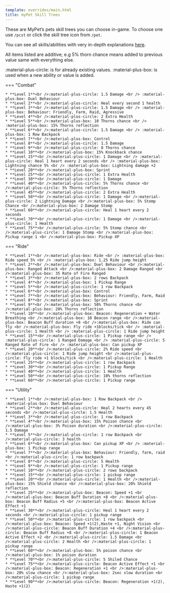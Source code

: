 ```yaml
---
template: overrides/main.html
title: myPet Skill Trees
---
```


These are MyPet’s pets skill trees you can choose in-game. To choose one use `/pcst` or click the skill tree icon from `/pet`.

You can see all skills/abilities with very in-depth explanations [here](https://wiki.mypet-plugin.de/skills).

All items listed are additive; e.g 5% thorn chance means added to previous value same with everything else.

:material-plus-circle: is for already existing values. :material-plus-box: is used when a new ability or value is added.


=== "Combat"

    * **Level 1**<br />:material-plus-circle: 1.5 Damage <br /> :material-plus-box: Duel Behaviour
    * **Level 2**<br />:material-plus-circle: Heal every second 1 health
    * **Level 3**<br />:material-plus-circle: 1.5 Damage <br /> :material-plus-box: Behaviour: Friendly, Farm, Raid, Agressive
    * **Level 4**<br />:material-plus-circle: 2 Extra Health
    * **Level 5**<br />:material-plus-box: 10 Thorns chance <br /> :material-plus-box: 15% Thorns reflection
    * **Level 6**<br />:material-plus-circle: 1.5 Damage <br /> :material-plus-box: 1 Row Backpack
    * **Level 7**<br />:material-plus-box: Control
    * **Level 8**<br />:material-plus-circle: 1.5 Damage 
    * **Level 9**<br />:material-plus-circle: 8 Thorns chance
    * **Level 10**<br />:material-plus-box: 15% Knockback chance
    * **Level 15**<br />:material-plus-circle: 1 Damage <br /> :material-plus-circle: Heal 1 heart every 2 seconds <br /> :material-plus-box: Lightning chance 5% <br /> :material-plus-box: Lightning damage +2
    * **Level 20**<br />:material-plus-box: Sprint
    * **Level 25**<br />:material-plus-circle: 1 Extra Health
    * **Level 30**<br />:material-plus-circle: 1 Damage 
    * **Level 40**<br />:material-plus-circle: 5% Thorns chance <br />:material-plus-circle: 5% Thorns reflection
    * **Level 45**<br />:material-plus-circle: 2 Extra Health
    * **Level 50**<br />:material-plus-circle: 1 Damage <br />:material-plus-circle: 2 Lightning Damage <br />:material-plus-box: 5% Stomp Chance <br />:material-plus-box: 2 Damage Stomp
    * **Level 60**<br />:material-plus-circle: Heal 1 heart every 2 seconds
    * **Level 70**<br />:material-plus-circle: 1 Damage <br />:material-plus-circle: 1 Health
    * **Level 75**<br />:material-plus-circle: 5% Stomp chance <br />:material-plus-circle: 1 Damage Stomp <br />:material-plus-box: Pickup range 1 <br />:material-plus-box: Pickup XP

=== "Ride"

    * **Level 1**<br />:material-plus-box: Ride <br /> :material-plus-box: Ride speed 5% <br /> :material-plus-box: 1.25 Ride jump height 
    * **Level 2**<br />:material-plus-box: Duel Behaviour <br />:material-plus-box: Ranged Attack <br />:material-plus-box: 2 Damage Ranged <br />:material-plus-box: 35 Rate of Fire Ranged
    * **Level 3**<br />:material-plus-box: 2 rows Backpack 
    * **Level 4**<br />:material-plus-box: 1 Pickup Range
    * **Level 5**<br />:material-plus-circle: 1 row Backpack
    * **Level 6**<br />:material-plus-box: Control
    * **Level 7**<br />:material-plus-box: Behaviour: Friendly, Farm, Raid
    * **Level 8**<br />:material-plus-box: Sprint
    * **Level 9**<br />:material-plus-box: 50% Thorns chance <br />:material-plus-box: 20% Thorns reflection
    * **Level 10**<br />:material-plus-box: Beacon: Regeneration + Water Breathing <br />:material-plus-box: 10 Beacon range <br />:material-plus-box: Beacon Buff duration +8 <br />:material-plus-box: Ride can fly <br />:material-plus-box: Fly ride +1blocks/tick <br /> :material-plus-circle: 1 Health <br /> :material-plus-circle: 1 Ride jump height
    * **Level 15**<br />:material-plus-circle: 1 Pickup range <br /> :material-plus-circle: 1 Ranged Damage <br /> :material-plus-circle: 5 Ranged Rate of Fire <br /> :material-plus-box: Can pickup XP
    * **Level 20**<br />:material-plus-circle: 2% Ride speed <br />:material-plus-circle: 1 Ride jump height <br />:material-plus-circle: Fly ride +1 blocks/tick <br />:material-plus-circle: 1 Health
    * **Level 25**<br />:material-plus-circle: 1 row Backpack
    * **Level 30**<br />:material-plus-circle: 1 Pickup Range
    * **Level 40**<br />:material-plus-circle: 1 Health
    * **Level 50**<br />:material-plus-circle: 10% thorns reflection
    * **Level 60**<br />:material-plus-circle: 1 Pickup range

=== "Utility"

    * **Level 1**<br />:material-plus-box: 1 Row Backpack <br /> :material-plus-box: Duel Behaviour
    * **Level 2**<br />:material-plus-circle: Heal 2 hearts every 45 seconds <br />:material-plus-circle: 1.5 Health
    * **Level 3**<br />:material-plus-circle: 1 row Backpack
    * **Level 4**<br />:material-plus-box: 15% Poison chance <br />:material-plus-box: 3% Poison duration <br />:material-plus-circle: 1.5 Damage
    * **Level 5**<br />:material-plus-circle: 1 row Backpack <br />:material-plus-circle: 3 health
    * **Level 6**<br />:material-plus-box: Can pickup XP <br /> :material-plus-box: 1 Pickup range
    * **Level 7**<br />:material-plus-box: Behaviour: Friendly, farm, raid <br />:material-plus-circle: 1 row backpack
    * **Level 8**<br />:material-plus-circle: 5 Health
    * **Level 9**<br />:material-plus-circle: 1 Pickup range
    * **Level 10**<br />:material-plus-circle: 2 rows backpack
    * **Level 15**<br />:material-plus-circle: 1 pickup range
    * **Level 20**<br />:material-plus-circle: 1 Health <br />:material-plus-box: 15% Shield chance <br />:material-plus-box: 20% Shield reflection
    * **Level 25**<br />:material-plus-box: Beacon: Speed +1 <br />:material-plus-box: Beacon Buff Duration +8 <br />:material-plus-box: Beacon Buff Radius +5 <br />:material-plus-box: Beacon Active Effect +1
    * **Level 30**<br />:material-plus-circle: Heal 1 heart every 2 seconds <br />:material-plus-circle: 1 pickup range
    * **Level 50**<br />:material-plus-circle: 1 row backpack <br />:material-plus-box: Beacon: Speed +1(2),Haste +1, Night Vision <br />:material-plus-circle: Beacon Buff Duration +4 <br />:material-plus-circle: Beacon Buff Radius +8 <br />:material-plus-circle: 1 Beacon Active Effect +2 <br />:material-plus-circle: 1.5 Damage <br />:material-plus-circle: 2 Health <br />:material-plus-circle: 1 pickup range
    * **Level 60**<br />:material-plus-box: 5% poison chance <br />:material-plus-box: 1% poison duration
    * **Level 70**<br />:material-plus-circle: 5 Shiled Chance
    * **Level 75**<br />:material-plus-circle: Beacon Active Effect +1 <br />:material-plus-box: Beacon: Regeneration +1 <br />:material-plus-box: 20% slow chance <br />:material-plus-box: 2sec slow duration <br />:material-plus-circle: 1 pickup range
    * **Level 90**<br />:material-plus-circle: Beacon: Regeneration +1(2), Haste +1(2)